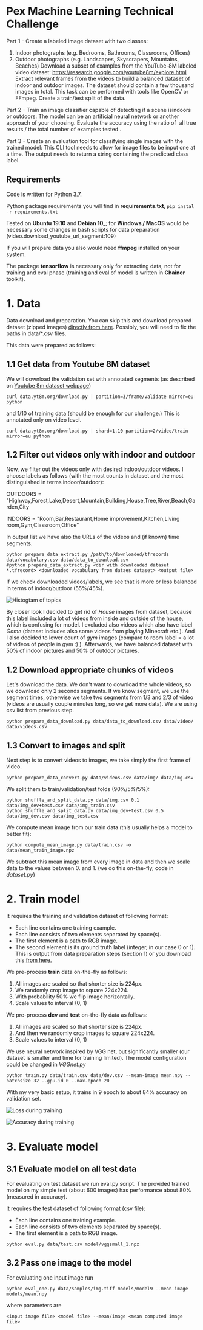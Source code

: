 # Pex Machine Learning Technical Challenge #

Part 1 - Create a labeled image dataset with two classes:
1. Indoor photographs (e.g. Bedrooms, Bathrooms, Classrooms, Offices)
2. Outdoor photographs (e.g. Landscapes, Skyscrapers, Mountains, Beaches)
Download a subset of examples from the YouTube-8M labeled video dataset:
https://research.google.com/youtube8m/explore.html
Extract relevant frames from the videos to build a balanced dataset of indoor and outdoor
images. The dataset should contain a few thousand images in total. This task can be performed
with tools like OpenCV or FFmpeg.
Create a train/test split of the data.

Part 2 - Train an image classifier​ capable of detecting if a scene is ​indoors or outdoors​:
The model can be an artificial neural network or another approach of your choosing.
Evaluate the accuracy using the ratio of ​ all true results / the total number of examples tested​ .

Part 3 - Create an evaluation tool for classifying single images with the trained model:
This CLI tool needs to allow for image files to be input one at a time.
The output needs to return a string containing the predicted class label.


## Requirements ##
Code is written for Python 3.7. 

Python package requirements you will find in __requirements.txt__, 
```pip instal -r requirements.txt```

Tested on __Ubuntu 19.10__ and __Debian 10___; for __Windows / MacOS__ would be necessary some changes in bash 
scripts for data preparation (video.download_youtube_url_segment:109)

If you will prepare data you also would need __ffmpeg__ installed on your system. 

The package __tensorflow__ is necessary 
only for extracting data, not for training and eval phase (training and eval of model
 is written in __Chainer__ toolkit).

# 1. Data #

Data download and preparation. You can skip this and download prepared dataset (zipped images)
[directly from here](https://here.com). Possibly, you will need to fix the paths in data/*.csv files.

This data were prepared as follows:

## 1.1 Get data from Youtube 8M dataset ##

We will download the validation set with annotated segments (as described on [Youtube 8m dataset webpage](https://research.google.com/youtube8m/download.html))

```curl data.yt8m.org/download.py | partition=3/frame/validate mirror=eu python```

and 1/10 of training data (should be enough for our challenge.) This is annotated only on video level.

```curl data.yt8m.org/download.py | shard=1,10 partition=2/video/train mirror=eu python```

## 1.2 Filter out videos only with indoor and outdoor ##

Now, we filter out the videos only with desired indoor/outdoor videos.
I choose labels as follows (with the most counts in dataset and the most distinguished in terms 
indoor/outdoor):

OUTDOORS = "Highway,Forest,Lake,Desert,Mountain,Building,House,Tree,River,Beach,Garden,City

INDOORS = "Room,Bar,Restaurant,Home improvement,Kitchen,Living room,Gym,Classroom,Office"
 
In output list we have also the URLs of the videos and (if known) time segments.
 
```
python prepare_data_extract.py /path/to/downloaded/tfrecords data/vocabulary.csv data/data_to_download.csv
#python prepare_data_extract.py <dir with downloaded dataset *.tfrecord> <downloaded vocabulary from dataes dataset> <output file>
```

If we check downloaded videos/labels, we see that is more or less balanced in terms of 
 indoor/outdoor (55%/45%).
 
 ![Histogtam of topics](https://github.com/dansoutner/pex-ml-challenge/blob/master/data/dataset_topic_hist.png)
 
 By closer look I decided to get rid of _House_ images from dataset, because 
 this label included a lot of videos from inside and outside of the house,
  which is confusing for model. I excluded also videos which also have label _Game_ 
  (dataset includes also some videos from playing Minecraft etc.). And I also decided to lower count of _gym_ images (compare to 
 room label = a lot of videos of people in gym :) ). Afterwards, we have balanced dataset with 50% 
 of indoor pictures and 50% of outdoor pictures.  
 
## 1.2 Download appropriate chunks of videos ##

Let's download the data. We don't want to download the whole videos, so we download only 2 seconds segments.
If we know segment, we use the segment times, otherwise we take two segments from 1/3 and 2/3 of video 
(videos are usually couple minutes long, so we get more data).
We are using csv list from previous step.

```
python prepare_data_download.py data/data_to_download.csv data/video/ data/videos.csv
```

## 1.3 Convert to images and split ##

Next step is to convert videos to images, we take simply the first frame of video.

```
python prepare_data_convert.py data/videos.csv data/img/ data/img.csv
```

We split them to train/validation/test folds (90%/5%/5%):

```
python shuffle_and_split_data.py data/img.csv 0.1 data/img_dev+test.csv data/img_train.csv
python shuffle_and_split_data.py data/img_dev+test.csv 0.5 data/img_dev.csv data/img_test.csv
```

We compute mean image from our train data (this usually helps a model to better fit):

```python compute_mean_image.py data/train.csv -o data/mean_train_image.npz```

We subtract this mean image from every image in data and then we scale data to the values between 0. and 1. (we do this on-the-fly, code in _dataset.py_)

# 2. Train model #

It requires the training and validation dataset of following format:
- Each line contains one training example.
- Each line consists of two elements separated by space(s).
- The first element is a path to RGB image.
- The second element is its ground truth label (integer, in our case 0 or 1).
This is output from data preparation steps (section 1) or you download this [from here.](here.com)

We pre-process __train__ data on-the-fly as follows: 

1. All images are scaled so that shorter size is 224px.
2. We randomly crop image to square 224x224.
3. With probability 50% we flip image horizontally.
4. Scale values to interval (0, 1)

We pre-process __dev__ and __test__ on-the-fly data as follows: 

1. All images are scaled so that shorter size is 224px.
2. And then we randomly crop images to square 224x224.
3. Scale values to interval (0, 1)

We use neural network inspired by VGG net, but significantly smaller
 (our dataset is smaller and time 
for training limited). The model configuration could be changed in _VGGnet.py_

```python train.py data/train.csv data/dev.csv --mean-image mean.npy --batchsize 32 --gpu-id 0 --max-epoch 20```

With my very basic setup, it trains in 9 epoch to about 84% accuracy on validation set.

![Loss during training](https://github.com/dansoutner/pex-ml-challenge/blob/master/models/loss.png)

![Accuracy during training](https://github.com/dansoutner/pex-ml-challenge/blob/master/models/accuracy.png)

# 3. Evaluate model #

## 3.1 Evaluate model on all test data ##

For evaluating on test dataset we run eval.py script.
The provided trained model on my simple test (about 600 images) has 
performance about 80% (measured in accuracy).   

It requires the test dataset of following format (csv file):
- Each line contains one training example.
- Each line consists of two elements separated by space(s).
- The first element is a path to RGB image.

```python eval.py data/test.csv model/vggsmall_1.npz ```

## 3.2 Pass one image to the model ##
For evaluating one input image run 

```python eval_one.py data/samples/img.tiff models/model9 --mean-image models/mean.npy```

where parameters are 
```
<input image file> <model file> --mean/image <mean computed image file>
```

